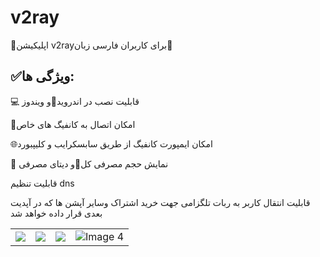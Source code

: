 # v2ray
<p>📣اپلیکیشن v2rayبرای کاربران فارسی زبان📣</p>
<h2>✅ویژگی ها:</h2>
<p>💻 قابلیت نصب در اندروید📱و ویندوز</p>
<p>🚫امکان اتصال به کانفیگ های خاص</p>
<p>🌐امکان ایمپورت کانفیگ از طریق سابسکرایب و کلیپبورد</p>
<p>🔋 نمایش حجم مصرفی کل🪫و دیتای مصرفی</p>
<p>قابلیت تنظیم dns</p>
<p>قابلیت انتقال کاربر به ربات تلگزامی جهت خرید اشتراک وسایر آپشن ها که در آپدیت بعدی قرار داده خواهد شد</p>
<table>
        <tr>
            <td><img src="https://github.com/mrjove/v2ray/assets/76074041/b18f45ac-0d36-418b-86ed-90da3b9d5974"></td>
            <td><img src="https://github.com/mrjove/v2ray/assets/76074041/70e1be02-f99d-4cfb-bd0f-397fa85a2773"></td>
            <td><img src="https://github.com/mrjove/v2ray/assets/76074041/dacbbfa9-e98c-4ee8-b502-688bb5aa9a03"></td>
            <td><img src="https://github.com/mrjove/v2ray/assets/76074041/7ce292c2-1861-4948-a8d5-399ee0e36a7b" alt="Image 4"></td>
        </tr>
    </table>
